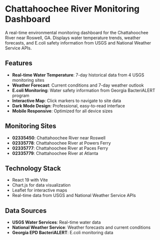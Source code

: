 # Chattahoochee River Monitoring Dashboard

A real-time environmental monitoring dashboard for the Chattahoochee River near Roswell, GA. Displays water temperature trends, weather forecasts, and E.coli safety information from USGS and National Weather Service APIs.

## Features

- **Real-time Water Temperature**: 7-day historical data from 4 USGS monitoring sites
- **Weather Forecast**: Current conditions and 7-day weather outlook
- **E.coli Monitoring**: Water safety information from Georgia BacteriALERT program
- **Interactive Map**: Click markers to navigate to site data
- **Dark Mode Design**: Professional, easy-to-read interface
- **Mobile Responsive**: Optimized for all device sizes

## Monitoring Sites

- **02335450**: Chattahoochee River near Roswell
- **02335778**: Chattahoochee River at Powers Ferry
- **02335777**: Chattahoochee River at Paces Ferry
- **02335779**: Chattahoochee River at Atlanta

## Technology Stack

- React 19 with Vite
- Chart.js for data visualization
- Leaflet for interactive maps
- Real-time data from USGS and National Weather Service APIs

## Data Sources

- **USGS Water Services**: Real-time water data
- **National Weather Service**: Weather forecasts and current conditions
- **Georgia EPD BacteriALERT**: E.coli monitoring data
